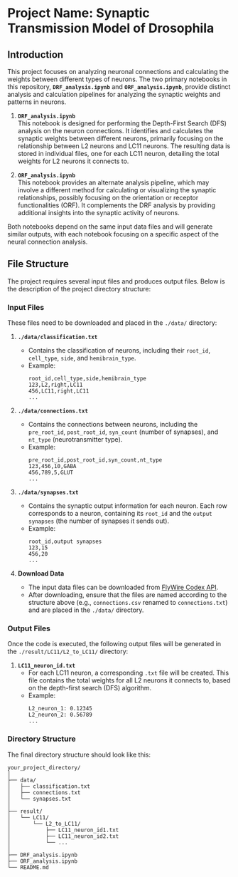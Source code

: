 # Project Name: Synaptic Transmission Model of Drosophila

## Introduction

This project focuses on analyzing neuronal connections and calculating the weights between different types of neurons. The two primary notebooks in this repository, **`DRF_analysis.ipynb`** and **`ORF_analysis.ipynb`**, provide distinct analysis and calculation pipelines for analyzing the synaptic weights and patterns in neurons.

1. **`DRF_analysis.ipynb`**  
   This notebook is designed for performing the Depth-First Search (DFS) analysis on the neuron connections. It identifies and calculates the synaptic weights between different neurons, primarily focusing on the relationship between L2 neurons and LC11 neurons. The resulting data is stored in individual files, one for each LC11 neuron, detailing the total weights for L2 neurons it connects to.

2. **`ORF_analysis.ipynb`**  
   This notebook provides an alternate analysis pipeline, which may involve a different method for calculating or visualizing the synaptic relationships, possibly focusing on the orientation or receptor functionalities (ORF). It complements the DRF analysis by providing additional insights into the synaptic activity of neurons.

Both notebooks depend on the same input data files and will generate similar outputs, with each notebook focusing on a specific aspect of the neural connection analysis.

## File Structure

The project requires several input files and produces output files. Below is the description of the project directory structure:

### Input Files

These files need to be downloaded and placed in the `./data/` directory:

1. **`./data/classification.txt`**  
   - Contains the classification of neurons, including their `root_id`, `cell_type`, `side`, and `hemibrain_type`.
   - Example:
     ```plaintext
     root_id,cell_type,side,hemibrain_type
     123,L2,right,LC11
     456,LC11,right,LC11
     ...
     ```

2. **`./data/connections.txt`**  
   - Contains the connections between neurons, including the `pre_root_id`, `post_root_id`, `syn_count` (number of synapses), and `nt_type` (neurotransmitter type).
   - Example:
     ```plaintext
     pre_root_id,post_root_id,syn_count,nt_type
     123,456,10,GABA
     456,789,5,GLUT
     ...
     ```

3. **`./data/synapses.txt`**  
   - Contains the synaptic output information for each neuron. Each row corresponds to a neuron, containing its `root_id` and the `output synapses` (the number of synapses it sends out).
   - Example:
     ```plaintext
     root_id,output synapses
     123,15
     456,20
     ...
     ```

4. **Download Data**  
   - The input data files can be downloaded from [FlyWire Codex API](https://codex.flywire.ai/api/download).
   - After downloading, ensure that the files are named according to the structure above (e.g., `connections.csv` renamed to `connections.txt`) and are placed in the `./data/` directory.

### Output Files

Once the code is executed, the following output files will be generated in the `./result/LC11/L2_to_LC11/` directory:

1. **`LC11_neuron_id.txt`**  
   - For each LC11 neuron, a corresponding `.txt` file will be created. This file contains the total weights for all L2 neurons it connects to, based on the depth-first search (DFS) algorithm.
   - Example:
     ```plaintext
     L2_neuron_1: 0.12345
     L2_neuron_2: 0.56789
     ...
     ```

### Directory Structure

The final directory structure should look like this:

```plaintext
your_project_directory/
│
├── data/
│   ├── classification.txt
│   ├── connections.txt
│   └── synapses.txt
│
├── result/
│   └── LC11/
│       └── L2_to_LC11/
│           ├── LC11_neuron_id1.txt
│           ├── LC11_neuron_id2.txt
│           └── ...
│
├── DRF_analysis.ipynb
├── ORF_analysis.ipynb
└── README.md

